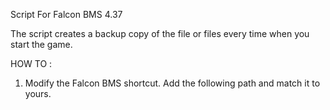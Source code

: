 Script For Falcon BMS 4.37

The script creates a backup copy of the file or files every time when you start the game.


HOW TO :

1. Modify the Falcon BMS shortcut. Add the following path and match it to yours.
   
